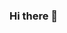 ### Hi there 👋

<!--
**daxvinci/daxvinci** is a ✨ _special_ ✨ repository because its `README.md` (this file) appears on your GitHub profile.


- 🔭 I’m currently working on c++ 
- 🌱 I’m currently learning c++
- 👯 I’m looking to collaborate on anything beginner related
- 🤔 I’m looking for help with programming 
- 💬 Ask me about anything 
- 📫 How to reach me: @me
- 😄 Pronouns: ?
- ⚡ Fun fact: there's nothing fun about facts
-->
